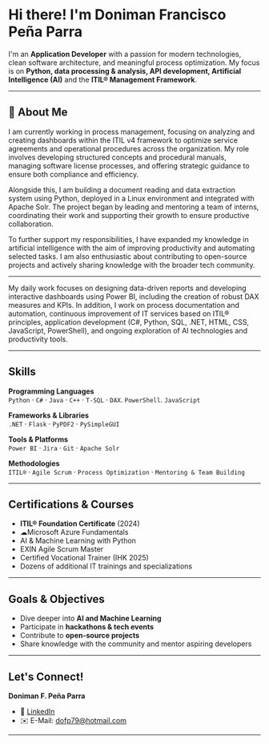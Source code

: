 # Hi there! I'm Doniman Francisco Peña Parra

I'm an **Application Developer** with a passion for modern technologies, clean software architecture, and meaningful process optimization. 
My focus is on **Python, data processing & analysis, API development, Artificial Intelligence (AI)** and the **ITIL® Management Framework**.

--- 

## 🚀 About Me

I am currently working in process management, focusing on analyzing and creating dashboards within the ITIL v4 framework to optimize service agreements and operational procedures across the organization. My role involves developing structured concepts and procedural manuals, managing software license processes, and offering strategic guidance to ensure both compliance and efficiency.

Alongside this, I am building a document reading and data extraction system using Python, deployed in a Linux environment and integrated with Apache Solr. The project began by leading and mentoring a team of interns, coordinating their work and supporting their growth to ensure productive collaboration.

To further support my responsibilities, I have expanded my knowledge in artificial intelligence with the aim of improving productivity and automating selected tasks. I am also enthusiastic about contributing to open-source projects and actively sharing knowledge with the broader tech community.

---

My daily work focuses on designing data-driven reports and developing interactive dashboards using Power BI, including the creation of robust DAX measures and KPIs.
In addition, I work on process documentation and automation, continuous improvement of IT services based on ITIL® principles, application development (C#, Python, SQL, .NET, HTML, CSS, JavaScript, PowerShell), and ongoing exploration of AI technologies and productivity tools.

---

## Skills

**Programming Languages**  
`Python` · `C#` · `Java` · `C++` · `T-SQL` · `DAX`. `PowerShell`. `JavaScript`

**Frameworks & Libraries**  
`.NET` · `Flask` · `PyPDF2` · `PySimpleGUI`

**Tools & Platforms**  
`Power BI` · `Jira` · `Git` · `Apache Solr`

**Methodologies**  
`ITIL®` · `Agile Scrum` · `Process Optimization` · `Mentoring & Team Building`

---

## Certifications & Courses

- **ITIL® Foundation Certificate** (2024)
- ☁Microsoft Azure Fundamentals
- AI & Machine Learning with Python
- EXIN Agile Scrum Master
- Certified Vocational Trainer (IHK 2025)
- Dozens of additional IT trainings and specializations

---

## Goals & Objectives

- Dive deeper into **AI and Machine Learning**
- Participate in **hackathons & tech events**
- Contribute to **open-source projects**
- Share knowledge with the community and mentor aspiring developers

________________________________________
## Let's Connect!

**Doniman F. Peña Parra**

- 🔗 [LinkedIn](https://www.linkedin.com/in/doniman-francisco-pe%C3%B1a-parra-609263232/)
- ✉️ E-Mail: [dofp79@hotmail.com](mailto:dofp79@hotmail.com)

________________________________________
